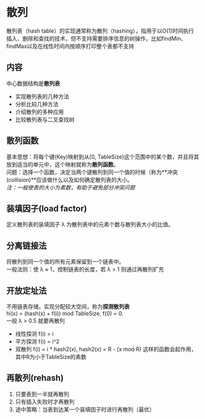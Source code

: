 # 散列
散列表（hash table）的实现通常称为散列（hashing），指用于以O(1)时间执行插入、删除和查找的技术，但不支持需要排序信息的树操作，比如findMin、findMax以及在线性时间内按顺序打印整个表都不支持

## 内容
中心数据结构是**散列表**

* 实现散列表的几种方法
* 分析比较几种方法
* 介绍散列的多种应用
* 比较散列表与二叉查找树

## 散列函数
基本思想：将每个键(Key)映射到从[0, TableSize)这个范围中的某个数，并且将其放到适当的单元中，这个映射就称为**散列函数**。  
问题：选择一个函数，决定当两个键散列到同一个值的时候（称为**冲突(collision)**应该做什么以及如何确定散列表的大小。  
_注：一般使表的大小为素数，有助于避免部分冲突问题_

## 装填因子(load factor)
定义散列表的装填因子 λ 为散列表中的元素个数与散列表大小的比值。

## 分离链接法
将散列到同一个值的所有元素保留到一个链表中。  
一般法则：使 λ ≈ 1，控制链表的长度，若 λ > 1 则通过再散列扩充

## 开放定址法
不用链表存储，实现分配较大空间，称为**探测散列表**  
hi(x) = (hash(x) + f(i)) mod TableSize, f(0) = 0.  
一般 λ > 0.5 就要再散列

* 线性探测 f(i) = i
* 平方探测 f(i) = i^2
* 双散列 f(i) = i * hash2(x), hash2(x) = R - (x mod R) 这样的函数会起作用，其中R为小于TableSize的素数

## 再散列(rehash)
1. 只要表到一半就再散列
2. 只有插入失败时才再散列
3. 途中策略：当表到达某一个装填因子时进行再散列（最优）
